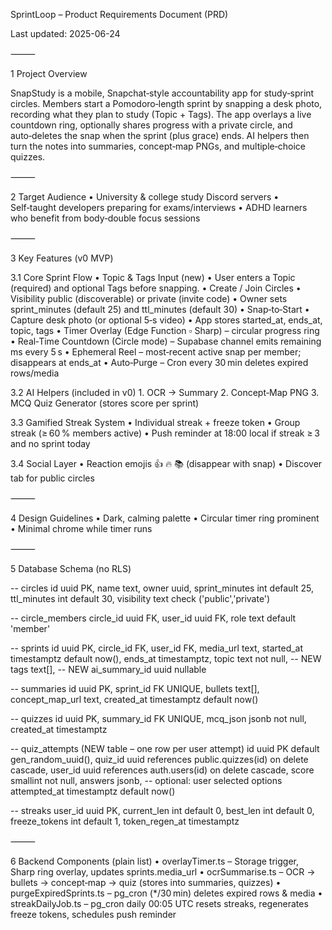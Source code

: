 SprintLoop – Product Requirements Document (PRD)

Last updated: 2025-06-24

⸻

1  Project Overview

SnapStudy is a mobile, Snapchat‑style accountability app for study‑sprint circles. Members start a Pomodoro‑length sprint by snapping a desk photo, recording what they plan to study (Topic + Tags). The app overlays a live countdown ring, optionally shares progress with a private circle, and auto‑deletes the snap when the sprint (plus grace) ends. AI helpers then turn the notes into summaries, concept‑map PNGs, and multiple‑choice quizzes.

⸻

2  Target Audience
	•	University & college study Discord servers
	•	Self‑taught developers preparing for exams/interviews
	•	ADHD learners who benefit from body‑double focus sessions

⸻

3  Key Features (v0 MVP)

3.1  Core Sprint Flow
	•	Topic & Tags Input (new)
	•	User enters a Topic (required) and optional Tags before snapping.
	•	Create / Join Circles
	•	Visibility public (discoverable) or private (invite code)
	•	Owner sets sprint_minutes (default 25) and ttl_minutes (default 30)
	•	Snap‑to‑Start
	•	Capture desk photo (or optional 5‑s video)
	•	App stores started_at, ends_at, topic, tags
	•	Timer Overlay (Edge Function ▫ Sharp) – circular progress ring
	•	Real‑Time Countdown (Circle mode) – Supabase channel emits remaining ms every 5 s
	•	Ephemeral Reel – most‑recent active snap per member; disappears at ends_at
	•	Auto‑Purge – Cron every 30 min deletes expired rows/media

3.2  AI Helpers (included in v0)
	1.	OCR → Summary
	2.	Concept‑Map PNG
	3.	MCQ Quiz Generator (stores score per sprint)

3.3  Gamified Streak System
	•	Individual streak + freeze token
	•	Group streak (≥ 60 % members active)
	•	Push reminder at 18:00 local if streak ≥ 3 and no sprint today

3.4  Social Layer
	•	Reaction emojis 👍 🔥 📚 (disappear with snap)
	•	Discover tab for public circles

⸻

4  Design Guidelines
	•	Dark, calming palette
	•	Circular timer ring prominent
	•	Minimal chrome while timer runs

⸻

5  Database Schema (no RLS)

-- circles
id uuid PK, name text, owner uuid, sprint_minutes int default 25,
ttl_minutes int default 30, visibility text check ('public','private')

-- circle_members
circle_id uuid FK, user_id uuid FK, role text default 'member'

-- sprints
id uuid PK, circle_id FK, user_id FK, media_url text,
started_at timestamptz default now(), ends_at timestamptz,
topic text not null,                               -- NEW
tags text[],                                      -- NEW
ai_summary_id uuid nullable

-- summaries
id uuid PK, sprint_id FK UNIQUE, bullets text[], concept_map_url text,
created_at timestamptz default now()

-- quizzes
id uuid PK, summary_id FK UNIQUE, mcq_json jsonb not null,
created_at timestamptz

-- quiz_attempts  (NEW table – one row per user attempt)
id uuid PK default gen_random_uuid(),
quiz_id uuid references public.quizzes(id) on delete cascade,
user_id uuid references auth.users(id) on delete cascade,
score smallint not null,
answers jsonb,                      -- optional: user selected options
attempted_at timestamptz default now()

-- streaks
user_id uuid PK, current_len int default 0, best_len int default 0,
freeze_tokens int default 1, token_regen_at timestamptz


⸻

6  Backend Components (plain list)
	•	overlayTimer.ts – Storage trigger, Sharp ring overlay, updates sprints.media_url
	•	ocrSummarise.ts – OCR → bullets → concept‑map → quiz (stores into summaries, quizzes)
	•	purgeExpiredSprints.ts – pg_cron (*/30 min) deletes expired rows & media
	•	streakDailyJob.ts – pg_cron daily 00:05 UTC resets streaks, regenerates freeze tokens, schedules push reminder